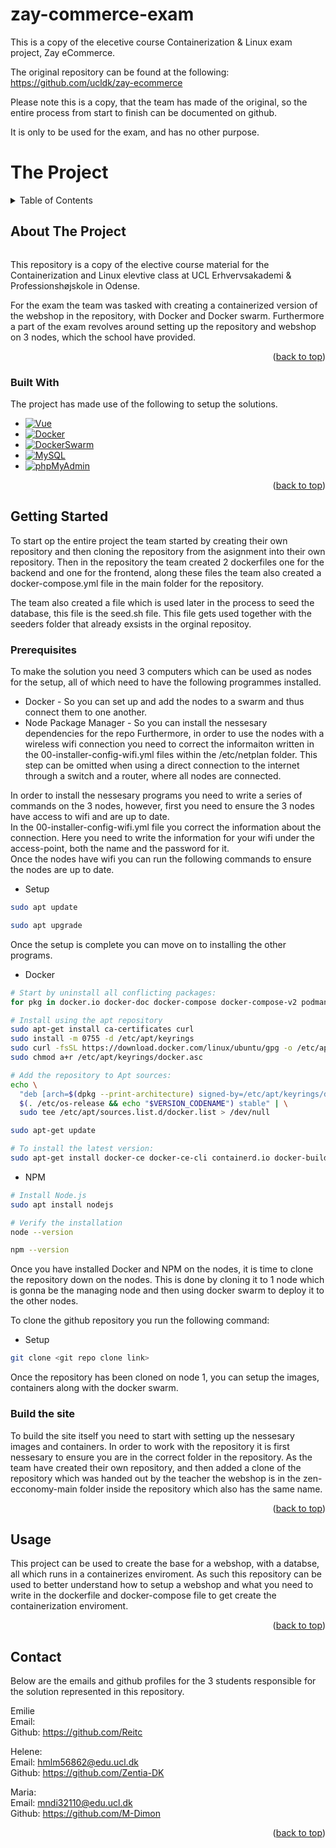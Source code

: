 # zay-commerce-exam

This is a copy of the elecetive course Containerization & Linux exam project, Zay eCommerce. 

The original repository can be found at the following:
https://github.com/ucldk/zay-ecommerce 

Please note this is a copy, that the team has made of the original, so the entire process from start to finish can be documented on github.

It is only to be used for the exam, and has no other purpose. 

# The Project
 
<!-- TABLE OF CONTENTS -->
<details>
  <summary>Table of Contents</summary>
  <ol>
    <li>
      <a href="#about-the-project">About The Project</a>
      <ul>
        <li><a href="#built-with">Built With</a></li>
      </ul>
    </li>
    <li>
      <a href="#getting-started">Getting Started</a>
      <ul>
        <li><a href="#prerequisites">Prerequisites</a></li>
        <li><a href="#installation">Installation</a></li>
      </ul>
    </li>
    <li><a href="#usage">Usage</a></li>
    <li><a href="#contact">Contact</a></li>
  </ol>
</details>



<!-- ABOUT THE PROJECT -->
## About The Project
<img>

This repository is a copy of the elective course material for the Containerization and Linux elevtive class at UCL Erhvervsakademi & Professionshøjskole in Odense. 

For the exam the team was tasked with creating a containerized version of the webshop in the repository, with Docker and Docker swarm. Furthermore a part of the exam revolves around setting up the repository and webshop on 3 nodes, which the school have provided. 

<p align="right">(<a href="#readme-top">back to top</a>)</p>



### Built With

The project has made use of the following to setup the solutions. 
* [![Vue][Vue.js]][Vue-url]
* [![Docker][Docker-icon]][Docker-url]
* [![DockerSwarm][DockerSwarm-icon]][DockerSwarm-url]
* [![MySQL][MySQL-icon]][MySQL-url]
* [![phpMyAdmin][phpMyAdmin-icon]][phpMyAdmin-url]

<p align="right">(<a href="#readme-top">back to top</a>)</p>



<!-- GETTING STARTED -->
## Getting Started

To start op the entire project the team started by creating their own repository and then cloning the repository from the asignment into their own repository. Then in the repository the team created 2 dockerfiles one for the backend and one for the frontend, along these files the team also created a docker-compose.yml file in the main folder for the repository.

The team also created a file which is used later in the process to seed the database, this file is the seed.sh file. This file gets used together with the seeders folder that already exsists in the orginal repositoy.

### Prerequisites

To make the solution you need 3 computers which can be used as nodes for the setup, all of which need to have the following programmes installed. 
* Docker - So you can set up and add the nodes to a swarm and thus connect them to one another.
* Node Package Manager - So you can install the nessesary dependencies for the repo
Furthermore, in order to use the nodes with a wireless wifi connection you need to correct the informaiton written in the 00-installer-config-wifi.yml files within the /etc/netplan folder. This step can be omitted when using a direct connection to the internet through a switch and a router, where all nodes are connected. 

In order to install the nessesary programs you need to write a series of commands on the 3 nodes, however, first you need to ensure the 3 nodes have access to wifi and are up to date. 
<br>
In the 00-installer-config-wifi.yml file you correct the information about the connection. Here you need to write the information for your wifi under the access-point, both the name and the password for it. 
<br>
Once the nodes have wifi you can run the following commands to ensure the nodes are up to date. 

* Setup
 ```sh
 sudo apt update

 sudo apt upgrade
 ```
Once the setup is complete you can move on to installing the other programs.
* Docker
 ```sh
 # Start by uninstall all conflicting packages:
 for pkg in docker.io docker-doc docker-compose docker-compose-v2 podman-docker containerd runc; do sudo apt-get remove $pkg; done

 # Install using the apt repository
 sudo apt-get install ca-certificates curl
 sudo install -m 0755 -d /etc/apt/keyrings
 sudo curl -fsSL https://download.docker.com/linux/ubuntu/gpg -o /etc/apt/keyrings/docker.asc
 sudo chmod a+r /etc/apt/keyrings/docker.asc

 # Add the repository to Apt sources:
 echo \
   "deb [arch=$(dpkg --print-architecture) signed-by=/etc/apt/keyrings/docker.asc] https://download.docker.com/linux/ubuntu \
   $(. /etc/os-release && echo "$VERSION_CODENAME") stable" | \
   sudo tee /etc/apt/sources.list.d/docker.list > /dev/null 
 
 sudo apt-get update

 # To install the latest version:
 sudo apt-get install docker-ce docker-ce-cli containerd.io docker-buildx-plugin docker-compose-plugin
 ```
* NPM
 ```sh
 # Install Node.js
 sudo apt install nodejs

 # Verify the installation
 node --version

 npm --version
 ```
Once you have installed Docker and NPM on the nodes, it is time to clone the repository down on the nodes. This is done by cloning it to 1 node which is gonna be the managing node and then using docker swarm to deploy it to the other nodes. 

To clone the github repository you run the following command:
* Setup
 ```sh
 git clone <git repo clone link>
 ```

Once the repository has been cloned on node 1, you can setup the images, containers along with the docker swarm.

### Build the site

To build the site itself you need to start with setting up the nessesary images and containers. In order to work with the repository it is first nessesary to ensure you are in the correct folder in the repository. As the team have created their own repository, and then added a clone of the repository which was handed out by the teacher the webshop is in the zen-ecconomy-main folder inside the repository which also has the same name. 

<p align="right">(<a href="#readme-top">back to top</a>)</p>

<!-- USAGE EXAMPLES -->
## Usage

This project can be used to create the base for a webshop, with a databse, all which runs in a containerizes enviroment. As such this repository can be used to better understand how to setup a webshop and what you need to write in the dockerfile and docker-compose file to get create the containerization enviroment. 

<p align="right">(<a href="#readme-top">back to top</a>)</p>

<!-- CONTACT -->
## Contact

Below are the emails and github profiles for the 3 students responsible for the solution represented in this repository. 

Emilie
<br>
Email:
<br>
Github: https://github.com/Reitc

Helene:
<br>
Email: hmlm56862@edu.ucl.dk
<br>
Github: https://github.com/Zentia-DK

Maria:
<br>
Email: mndi32110@edu.ucl.dk
<br>
Github: https://github.com/M-Dimon

<p align="right">(<a href="#readme-top">back to top</a>)</p>




<!-- MARKDOWN LINKS & IMAGES -->
<!-- https://www.markdownguide.org/basic-syntax/#reference-style-links -->
[product-screenshot]: images/screenshot.png
[Vue.js]: https://img.shields.io/badge/Vue.js-35495E?style=for-the-badge&logo=vuedotjs&logoColor=4FC08D
[Vue-url]: https://vuejs.org/
[Docker-icon]: https://img.shields.io/badge/Docker-f0f0f0?logo=Docker
[Docker-url]: https://www.docker.com/
[DockerSwarm-icon]: https://img.shields.io/badge/Docker%20Swarm-2496ED
[DockerSwarm-url]: https://docs.docker.com/engine/swarm/
[MySQL-icon]: https://img.shields.io/badge/MySQL-fff?logo=MySQL
[MySQL-url]: https://www.mysql.com/
[phpMyAdmin-icon]: https://img.shields.io/badge/phpMyAdmin-fff?logo=phpMyAdmin
[phpMyAdmin-url]: https://www.phpmyadmin.net/
